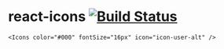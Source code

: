 # react-icons [![Build Status](https://travis-ci.org/oticon/react-icons.svg?branch=master)](https://travis-ci.org/oticon/react-icons)

```
<Icons color="#000" fontSize="16px" icon="icon-user-alt" />
```
